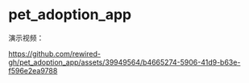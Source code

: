 # pet_adoption_app

演示视频：



https://github.com/rewired-gh/pet_adoption_app/assets/39949564/b4665274-5906-41d9-b63e-f596e2ea9788

